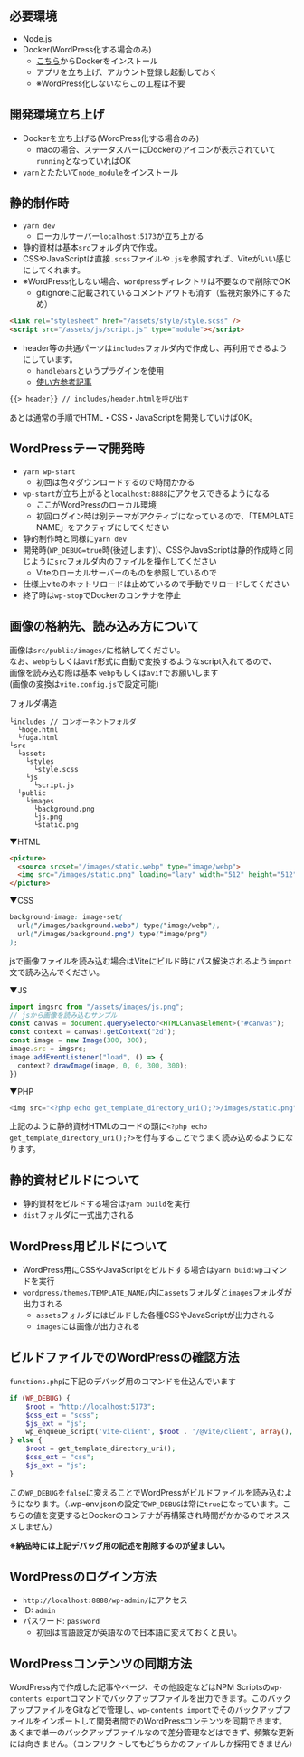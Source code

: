 ## 必要環境
- Node.js
- Docker(WordPress化する場合のみ)
  - [こちら](https://matsuand.github.io/docs.docker.jp.onthefly/get-docker/)からDockerをインストール
  - アプリを立ち上げ、アカウント登録し起動しておく
  - ※WordPress化しないならこの工程は不要

## 開発環境立ち上げ
- Dockerを立ち上げる(WordPress化する場合のみ)
   - macの場合、ステータスバーにDockerのアイコンが表示されていて`running`となっていればOK
- `yarn`とたたいて`node_module`をインストール


## 静的制作時
- `yarn dev`
  - ローカルサーバー`localhost:5173`が立ち上がる
- 静的資材は基本`src`フォルダ内で作成。
- CSSやJavaScriptは直接`.scss`ファイルや`.js`を参照すれば、Viteがいい感じにしてくれます。
- ※WordPress化しない場合、`wordpress`ディレクトリは不要なので削除でOK
  - gitignoreに記載されているコメントアウトも消す（監視対象外にするため）

```html
<link rel="stylesheet" href="/assets/style/style.scss" />
<script src="/assets/js/script.js" type="module"></script>
```

- header等の共通パーツは`includes`フォルダ内で作成し、再利用できるようにしています。
  - `handlebars`というプラグインを使用
  - [使い方参考記事](https://zenn.dev/tamon_kondo/articles/e6aceb1ea15f4b)

```html
{{> header}} // includes/header.htmlを呼び出す
```

あとは通常の手順でHTML・CSS・JavaScriptを開発していけばOK。

## WordPressテーマ開発時
- `yarn wp-start`
  - 初回は色々ダウンロードするので時間かかる
- `wp-start`が立ち上がると`localhost:8888`にアクセスできるようになる
  - ここがWordPressのローカル環境
  - 初回ログイン時は別テーマがアクティブになっているので、「TEMPLATE NAME」をアクティブにしてください
- 静的制作時と同様に`yarn dev`
- 開発時(`WP_DEBUG=true`時(後述します))、CSSやJavaScriptは静的作成時と同じように`src`フォルダ内のファイルを操作してください
  - Viteのローカルサーバーのものを参照しているので
- 仕様上viteのホットリロードは止めているので手動でリロードしてください
- 終了時は`wp-stop`でDockerのコンテナを停止

## 画像の格納先、読み込み方について
画像は`src/public/images/`に格納してください。<br>
なお、`webp`もしくは`avif`形式に自動で変換するようなscript入れてるので、<br>
画像を読み込む際は基本 `webp`もしくは`avif`でお願いします<br>
(画像の変換は`vite.config.js`で設定可能)

フォルダ構造
```
└includes // コンポーネントフォルダ
  └hoge.html
  └fuga.html
└src
  └assets
    └styles
      └style.scss
    └js
      └script.js
  └public
    └images
      └background.png
      └js.png
      └static.png
```

▼HTML
```html
<picture>
  <source srcset="/images/static.webp" type="image/webp">
  <img src="/images/static.png" loading="lazy" width="512" height="512" alt="">
</picture>
```

▼CSS
```css
background-image: image-set(
  url("/images/background.webp") type("image/webp"),
  url("/images/background.png") type("image/png")
);
```
jsで画像ファイルを読み込む場合はViteにビルド時にパス解決されるよう`import`文で読み込んでください。

▼JS
```js
import imgsrc from "/assets/images/js.png";
// jsから画像を読み込むサンプル
const canvas = document.querySelector<HTMLCanvasElement>("#canvas");
const context = canvas!.getContext("2d");
const image = new Image(300, 300);
image.src = imgsrc;
image.addEventListener("load", () => {
  context?.drawImage(image, 0, 0, 300, 300);
})
```

▼PHP
```php
<img src="<?php echo get_template_directory_uri();?>/images/static.png" alt="" width="300" height="300" />
```

上記のように静的資材HTMLのコードの頭に`<?php echo get_template_directory_uri();?>`を付与することでうまく読み込めるようになります。

## 静的資材ビルドについて
- 静的資材をビルドする場合は`yarn build`を実行
- `dist`フォルダに一式出力される

## WordPress用ビルドについて
- WordPress用にCSSやJavaScriptをビルドする場合は`yarn buid:wp`コマンドを実行
- `wordpress/themes/TEMPLATE_NAME/`内に`assets`フォルダと`images`フォルダが出力される
  - `assets`フォルダにはビルドした各種CSSやJavaScriptが出力される
  - `images`には画像が出力される

## ビルドファイルでのWordPressの確認方法
`functions.php`に下記のデバッグ用のコマンドを仕込んでいます

```php
if (WP_DEBUG) {
    $root = "http://localhost:5173";
    $css_ext = "scss";
    $js_ext = "js";
    wp_enqueue_script('vite-client', $root . '/@vite/client', array(), null, true);
} else {
    $root = get_template_directory_uri();
    $css_ext = "css";
    $js_ext = "js";
}
```

この`WP_DEBUG`を`false`に変えることでWordPressがビルドファイルを読み込むようになります。（.wp-env.jsonの設定で`WP_DEBUG`は常に`true`になっています。こちらの値を変更するとDockerのコンテナが再構築され時間がかかるのでオススメしません）

**※納品時には上記デバッグ用の記述を削除するのが望ましい。**

## WordPressのログイン方法
- `http://localhost:8888/wp-admin/`にアクセス
- ID: `admin`
- パスワード: `password`
  - 初回は言語設定が英語なので日本語に変えておくと良い。

## WordPressコンテンツの同期方法
WordPress内で作成した記事やページ、その他設定などはNPM Scriptsの`wp-contents export`コマンドでバックアップファイルを出力できます。このバックアップファイルをGitなどで管理し、`wp-contents import`でそのバックアップファイルをインポートして開発者間でのWordPressコンテンツを同期できます。あくまで単一のバックアップファイルなので差分管理などはできず、頻繁な更新には向きません。（コンフリクトしてもどちらかのファイルしか採用できません）
